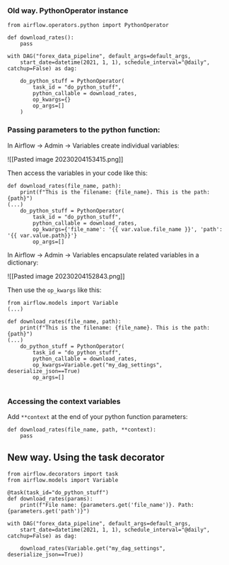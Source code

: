 
### Old way. PythonOperator instance
```
from airflow.operators.python import PythonOperator

def download_rates():
	pass

with DAG("forex_data_pipeline", default_args=default_args,
    start_date=datetime(2021, 1, 1), schedule_interval="@daily", catchup=False) as dag:
    
    do_python_stuff = PythonOperator(
        task_id = "do_python_stuff",
        python_callable = download_rates,
        op_kwargs={}
        op_args=[]
    )
```


### Passing parameters to the python function:

In Airflow -> Admin -> Variables create individual variables:

![[Pasted image 20230204153415.png]]

Then access the variables in your code like this:

```
def download_rates(file_name, path):
	print(f"This is the filename: {file_name}. This is the path: {path}")
(...)	
    do_python_stuff = PythonOperator(
        task_id = "do_python_stuff",
        python_callable = download_rates,
        op_kwargs={'file_name': '{{ var.value.file_name }}', 'path': '{{ var.value.path}}'}
        op_args=[]     

```

In Airflow -> Admin -> Variables encapsulate related variables in a dictionary:

![[Pasted image 20230204152843.png]]

Then use the `op_kwargs` like this:

```
from airflow.models import Variable
(...)

def download_rates(file_name, path):
	print(f"This is the filename: {file_name}. This is the path: {path}")
(...)	
    do_python_stuff = PythonOperator(
        task_id = "do_python_stuff",
        python_callable = download_rates,
        op_kwargs=Variable.get("my_dag_settings", deserialize_json==True)
        op_args=[]
        
```

### Accessing the context variables
Add `**context` at the end of your python function parameters:
```
def download_rates(file_name, path, **context):
	pass
```
	

## New way. Using the task decorator

```
from airflow.decorators import task
from airflow.models import Variable

@task(task_id="do_python_stuff")
def download_rates(params):
	print(f"File name: {parameters.get('file_name')}. Path: {parameters.get('path')}")

with DAG("forex_data_pipeline", default_args=default_args,
    start_date=datetime(2021, 1, 1), schedule_interval="@daily", catchup=False) as dag:
    
	download_rates(Variable.get("my_dag_settings", deserialize_json==True))
```

